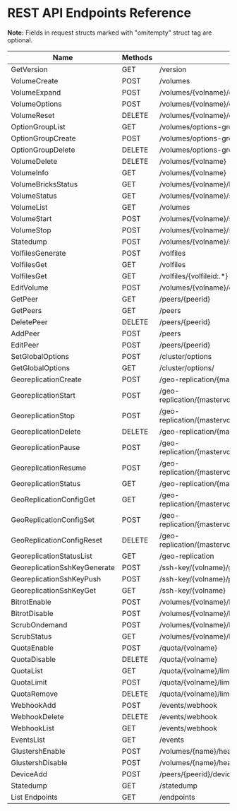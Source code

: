 
<!---
This file is generated using commands described below. DO NOT EDIT.

$ curl -o endpoints.json -s -X GET http://127.0.0.1:24007/endpoints
$ go build pkg/tools/generate-doc.go
$ ./generate-doc
-->

# REST API Endpoints Reference

**Note:** Fields in request structs marked with "omitempty" struct tag are optional.

Name | Methods | Path | Request | Response
--- | --- | --- | --- | ---
GetVersion | GET | /version | [](https://godoc.org/github.com/gluster/glusterd2/pkg/api#) | [VersionResp](https://godoc.org/github.com/gluster/glusterd2/pkg/api#VersionResp)
VolumeCreate | POST | /volumes | [VolCreateReq](https://godoc.org/github.com/gluster/glusterd2/pkg/api#VolCreateReq) | [VolumeCreateResp](https://godoc.org/github.com/gluster/glusterd2/pkg/api#VolumeCreateResp)
VolumeExpand | POST | /volumes/{volname}/expand | [VolExpandReq](https://godoc.org/github.com/gluster/glusterd2/pkg/api#VolExpandReq) | [VolumeExpandResp](https://godoc.org/github.com/gluster/glusterd2/pkg/api#VolumeExpandResp)
VolumeOptions | POST | /volumes/{volname}/options | [VolOptionReq](https://godoc.org/github.com/gluster/glusterd2/pkg/api#VolOptionReq) | [VolumeOptionResp](https://godoc.org/github.com/gluster/glusterd2/pkg/api#VolumeOptionResp)
VolumeReset | DELETE | /volumes/{volname}/options | [VolOptionResetReq](https://godoc.org/github.com/gluster/glusterd2/pkg/api#VolOptionResetReq) | [](https://godoc.org/github.com/gluster/glusterd2/pkg/api#)
OptionGroupList | GET | /volumes/options-group | [](https://godoc.org/github.com/gluster/glusterd2/pkg/api#) | [OptionGroupListResp](https://godoc.org/github.com/gluster/glusterd2/pkg/api#OptionGroupListResp)
OptionGroupCreate | POST | /volumes/options-group | [OptionGroupReq](https://godoc.org/github.com/gluster/glusterd2/pkg/api#OptionGroupReq) | [](https://godoc.org/github.com/gluster/glusterd2/pkg/api#)
OptionGroupDelete | DELETE | /volumes/options-group/{groupname} | [](https://godoc.org/github.com/gluster/glusterd2/pkg/api#) | [](https://godoc.org/github.com/gluster/glusterd2/pkg/api#)
VolumeDelete | DELETE | /volumes/{volname} | [](https://godoc.org/github.com/gluster/glusterd2/pkg/api#) | [](https://godoc.org/github.com/gluster/glusterd2/pkg/api#)
VolumeInfo | GET | /volumes/{volname} | [](https://godoc.org/github.com/gluster/glusterd2/pkg/api#) | [VolumeGetResp](https://godoc.org/github.com/gluster/glusterd2/pkg/api#VolumeGetResp)
VolumeBricksStatus | GET | /volumes/{volname}/bricks | [](https://godoc.org/github.com/gluster/glusterd2/pkg/api#) | [BricksStatusResp](https://godoc.org/github.com/gluster/glusterd2/pkg/api#BricksStatusResp)
VolumeStatus | GET | /volumes/{volname}/status | [](https://godoc.org/github.com/gluster/glusterd2/pkg/api#) | [VolumeStatusResp](https://godoc.org/github.com/gluster/glusterd2/pkg/api#VolumeStatusResp)
VolumeList | GET | /volumes | [](https://godoc.org/github.com/gluster/glusterd2/pkg/api#) | [VolumeListResp](https://godoc.org/github.com/gluster/glusterd2/pkg/api#VolumeListResp)
VolumeStart | POST | /volumes/{volname}/start | [](https://godoc.org/github.com/gluster/glusterd2/pkg/api#) | [VolumeStartResp](https://godoc.org/github.com/gluster/glusterd2/pkg/api#VolumeStartResp)
VolumeStop | POST | /volumes/{volname}/stop | [](https://godoc.org/github.com/gluster/glusterd2/pkg/api#) | [VolumeStopResp](https://godoc.org/github.com/gluster/glusterd2/pkg/api#VolumeStopResp)
Statedump | POST | /volumes/{volname}/statedump | [VolStatedumpReq](https://godoc.org/github.com/gluster/glusterd2/pkg/api#VolStatedumpReq) | [](https://godoc.org/github.com/gluster/glusterd2/pkg/api#)
VolfilesGenerate | POST | /volfiles | [](https://godoc.org/github.com/gluster/glusterd2/pkg/api#) | [](https://godoc.org/github.com/gluster/glusterd2/pkg/api#)
VolfilesGet | GET | /volfiles | [](https://godoc.org/github.com/gluster/glusterd2/pkg/api#) | [](https://godoc.org/github.com/gluster/glusterd2/pkg/api#)
VolfilesGet | GET | /volfiles/{volfileid:.*} | [](https://godoc.org/github.com/gluster/glusterd2/pkg/api#) | [](https://godoc.org/github.com/gluster/glusterd2/pkg/api#)
EditVolume | POST | /volumes/{volname}/edit | [VolEditReq](https://godoc.org/github.com/gluster/glusterd2/pkg/api#VolEditReq) | [VolumeEditResp](https://godoc.org/github.com/gluster/glusterd2/pkg/api#VolumeEditResp)
GetPeer | GET | /peers/{peerid} | [](https://godoc.org/github.com/gluster/glusterd2/pkg/api#) | [PeerGetResp](https://godoc.org/github.com/gluster/glusterd2/pkg/api#PeerGetResp)
GetPeers | GET | /peers | [](https://godoc.org/github.com/gluster/glusterd2/pkg/api#) | [PeerListResp](https://godoc.org/github.com/gluster/glusterd2/pkg/api#PeerListResp)
DeletePeer | DELETE | /peers/{peerid} | [](https://godoc.org/github.com/gluster/glusterd2/pkg/api#) | [](https://godoc.org/github.com/gluster/glusterd2/pkg/api#)
AddPeer | POST | /peers | [PeerAddReq](https://godoc.org/github.com/gluster/glusterd2/pkg/api#PeerAddReq) | [PeerAddResp](https://godoc.org/github.com/gluster/glusterd2/pkg/api#PeerAddResp)
EditPeer | POST | /peers/{peerid} | [PeerEditReq](https://godoc.org/github.com/gluster/glusterd2/pkg/api#PeerEditReq) | [PeerEditResp](https://godoc.org/github.com/gluster/glusterd2/pkg/api#PeerEditResp)
SetGlobalOptions | POST | /cluster/options | [](https://godoc.org/github.com/gluster/glusterd2/pkg/api#) | [](https://godoc.org/github.com/gluster/glusterd2/pkg/api#)
GetGlobalOptions | GET | /cluster/options/ | [](https://godoc.org/github.com/gluster/glusterd2/pkg/api#) | [](https://godoc.org/github.com/gluster/glusterd2/pkg/api#)
GeoreplicationCreate | POST | /geo-replication/{mastervolid}/{remotevolid} | [GeorepCreateReq](https://godoc.org/github.com/gluster/glusterd2/pkg/api#GeorepCreateReq) | [GeorepSession](https://godoc.org/github.com/gluster/glusterd2/pkg/api#GeorepSession)
GeoreplicationStart | POST | /geo-replication/{mastervolid}/{remotevolid}/start | [GeorepCommandsReq](https://godoc.org/github.com/gluster/glusterd2/pkg/api#GeorepCommandsReq) | [GeorepSession](https://godoc.org/github.com/gluster/glusterd2/pkg/api#GeorepSession)
GeoreplicationStop | POST | /geo-replication/{mastervolid}/{remotevolid}/stop | [GeorepCommandsReq](https://godoc.org/github.com/gluster/glusterd2/pkg/api#GeorepCommandsReq) | [GeorepSession](https://godoc.org/github.com/gluster/glusterd2/pkg/api#GeorepSession)
GeoreplicationDelete | DELETE | /geo-replication/{mastervolid}/{remotevolid} | [](https://godoc.org/github.com/gluster/glusterd2/pkg/api#) | [](https://godoc.org/github.com/gluster/glusterd2/pkg/api#)
GeoreplicationPause | POST | /geo-replication/{mastervolid}/{remotevolid}/pause | [GeorepCommandsReq](https://godoc.org/github.com/gluster/glusterd2/pkg/api#GeorepCommandsReq) | [GeorepSession](https://godoc.org/github.com/gluster/glusterd2/pkg/api#GeorepSession)
GeoreplicationResume | POST | /geo-replication/{mastervolid}/{remotevolid}/resume | [GeorepCommandsReq](https://godoc.org/github.com/gluster/glusterd2/pkg/api#GeorepCommandsReq) | [GeorepSession](https://godoc.org/github.com/gluster/glusterd2/pkg/api#GeorepSession)
GeoreplicationStatus | GET | /geo-replication/{mastervolid}/{remotevolid} | [](https://godoc.org/github.com/gluster/glusterd2/pkg/api#) | [GeorepSession](https://godoc.org/github.com/gluster/glusterd2/pkg/api#GeorepSession)
GeoReplicationConfigGet | GET | /geo-replication/{mastervolid}/{remotevolid}/config | [GeorepOption](https://godoc.org/github.com/gluster/glusterd2/pkg/api#GeorepOption) | [GeorepOption](https://godoc.org/github.com/gluster/glusterd2/pkg/api#GeorepOption)
GeoReplicationConfigSet | POST | /geo-replication/{mastervolid}/{remotevolid}/config | [](https://godoc.org/github.com/gluster/glusterd2/pkg/api#) | [](https://godoc.org/github.com/gluster/glusterd2/pkg/api#)
GeoReplicationConfigReset | DELETE | /geo-replication/{mastervolid}/{remotevolid}/config | [](https://godoc.org/github.com/gluster/glusterd2/pkg/api#) | [](https://godoc.org/github.com/gluster/glusterd2/pkg/api#)
GeoreplicationStatusList | GET | /geo-replication | [](https://godoc.org/github.com/gluster/glusterd2/pkg/api#) | [GeorepSession](https://godoc.org/github.com/gluster/glusterd2/pkg/api#GeorepSession)
GeoreplicationSshKeyGenerate | POST | /ssh-key/{volname}/generate | [](https://godoc.org/github.com/gluster/glusterd2/pkg/api#) | [GeorepSSHPublicKey](https://godoc.org/github.com/gluster/glusterd2/pkg/api#GeorepSSHPublicKey)
GeoreplicationSshKeyPush | POST | /ssh-key/{volname}/push | [GeorepSSHPublicKey](https://godoc.org/github.com/gluster/glusterd2/pkg/api#GeorepSSHPublicKey) | [](https://godoc.org/github.com/gluster/glusterd2/pkg/api#)
GeoreplicationSshKeyGet | GET | /ssh-key/{volname} | [](https://godoc.org/github.com/gluster/glusterd2/pkg/api#) | [GeorepSSHPublicKey](https://godoc.org/github.com/gluster/glusterd2/pkg/api#GeorepSSHPublicKey)
BitrotEnable | POST | /volumes/{volname}/bitrot/enable | [](https://godoc.org/github.com/gluster/glusterd2/pkg/api#) | [](https://godoc.org/github.com/gluster/glusterd2/pkg/api#)
BitrotDisable | POST | /volumes/{volname}/bitrot/disable | [](https://godoc.org/github.com/gluster/glusterd2/pkg/api#) | [](https://godoc.org/github.com/gluster/glusterd2/pkg/api#)
ScrubOndemand | POST | /volumes/{volname}/bitrot/scrubondemand | [](https://godoc.org/github.com/gluster/glusterd2/pkg/api#) | [](https://godoc.org/github.com/gluster/glusterd2/pkg/api#)
ScrubStatus | GET | /volumes/{volname}/bitrot/scrubstatus | [](https://godoc.org/github.com/gluster/glusterd2/pkg/api#) | [](https://godoc.org/github.com/gluster/glusterd2/pkg/api#)
QuotaEnable | POST | /quota/{volname} | [](https://godoc.org/github.com/gluster/glusterd2/pkg/api#) | [](https://godoc.org/github.com/gluster/glusterd2/pkg/api#)
QuotaDisable | DELETE | /quota/{volname} | [](https://godoc.org/github.com/gluster/glusterd2/pkg/api#) | [](https://godoc.org/github.com/gluster/glusterd2/pkg/api#)
QuotaList | GET | /quota/{volname}/limit | [](https://godoc.org/github.com/gluster/glusterd2/pkg/api#) | [](https://godoc.org/github.com/gluster/glusterd2/pkg/api#)
QuotaLimit | POST | /quota/{volname}/limit | [](https://godoc.org/github.com/gluster/glusterd2/pkg/api#) | [](https://godoc.org/github.com/gluster/glusterd2/pkg/api#)
QuotaRemove | DELETE | /quota/{volname}/limit | [](https://godoc.org/github.com/gluster/glusterd2/pkg/api#) | [](https://godoc.org/github.com/gluster/glusterd2/pkg/api#)
WebhookAdd | POST | /events/webhook | [](https://godoc.org/github.com/gluster/glusterd2/pkg/api#) | [](https://godoc.org/github.com/gluster/glusterd2/pkg/api#)
WebhookDelete | DELETE | /events/webhook | [](https://godoc.org/github.com/gluster/glusterd2/pkg/api#) | [](https://godoc.org/github.com/gluster/glusterd2/pkg/api#)
WebhookList | GET | /events/webhook | [](https://godoc.org/github.com/gluster/glusterd2/pkg/api#) | [](https://godoc.org/github.com/gluster/glusterd2/pkg/api#)
EventsList | GET | /events | [](https://godoc.org/github.com/gluster/glusterd2/pkg/api#) | [](https://godoc.org/github.com/gluster/glusterd2/pkg/api#)
GlustershEnable | POST | /volumes/{name}/heal/enable | [](https://godoc.org/github.com/gluster/glusterd2/pkg/api#) | [](https://godoc.org/github.com/gluster/glusterd2/pkg/api#)
GlustershDisable | POST | /volumes/{name}/heal/disable | [](https://godoc.org/github.com/gluster/glusterd2/pkg/api#) | [](https://godoc.org/github.com/gluster/glusterd2/pkg/api#)
DeviceAdd | POST | /peers/{peerid}/devices | [AddDeviceReq](https://godoc.org/github.com/gluster/glusterd2/pkg/api#AddDeviceReq) | [AddDeviceResp](https://godoc.org/github.com/gluster/glusterd2/pkg/api#AddDeviceResp)
Statedump | GET | /statedump | [](https://godoc.org/github.com/gluster/glusterd2/pkg/api#) | [](https://godoc.org/github.com/gluster/glusterd2/pkg/api#)
List Endpoints | GET | /endpoints | [](https://godoc.org/github.com/gluster/glusterd2/pkg/api#) | [ListEndpointsResp](https://godoc.org/github.com/gluster/glusterd2/pkg/api#ListEndpointsResp)
